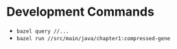 # Development Commands

- `bazel query //...`
- `bazel run //src/main/java/chapter1:compressed-gene`

